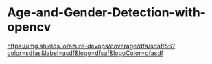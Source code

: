 # Age-and-Gender-Detection-with-opencv


https://img.shields.io/azure-devops/coverage/dfa/sdaf/56?color=sdfas&label=asdf&logo=dfsaf&logoColor=dfasdf
